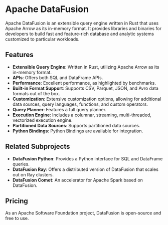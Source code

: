 # Apache DataFusion

Apache DataFusion is an extensible query engine written in Rust that uses Apache Arrow as its in-memory format. It provides libraries and binaries for developers to build fast and feature-rich database and analytic systems customized to particular workloads.

## Features

*   **Extensible Query Engine**: Written in Rust, utilizing Apache Arrow as its in-memory format.
*   **APIs**: Offers both SQL and DataFrame APIs.
*   **Performance**: Excellent performance, as highlighted by benchmarks.
*   **Built-in Format Support**: Supports CSV, Parquet, JSON, and Avro data formats out of the box.
*   **Customization**: Extensive customization options, allowing for additional data sources, query languages, functions, and custom operators.
*   **Query Planner**: Features a full query planner.
*   **Execution Engine**: Includes a columnar, streaming, multi-threaded, vectorized execution engine.
*   **Partitioned Data Sources**: Supports partitioned data sources.
*   **Python Bindings**: Python Bindings are available for integration.

## Related Subprojects

*   **DataFusion Python**: Provides a Python interface for SQL and DataFrame queries.
*   **DataFusion Ray**: Offers a distributed version of DataFusion that scales out on Ray clusters.
*   **DataFusion Comet**: An accelerator for Apache Spark based on DataFusion.

## Pricing

As an Apache Software Foundation project, DataFusion is open-source and free to use.